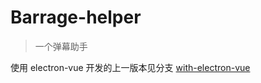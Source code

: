 # Barrage-helper

> 一个弹幕助手

使用 electron-vue 开发的上一版本见分支 [with-electron-vue](https://github.com/WozHuang/Barrage-helper/tree/with-electron-vue)

